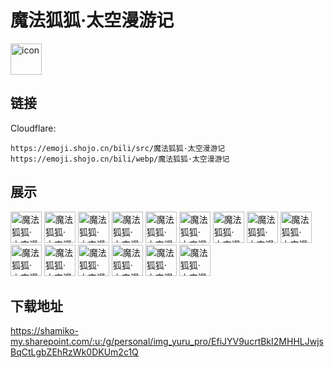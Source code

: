 # 魔法狐狐·太空漫游记
<img src="https://emoji.shojo.cn/bili/src/魔法狐狐·太空漫游记/icon.png" width="50" height="50" alt="icon">

## 链接
Cloudflare:
```
https://emoji.shojo.cn/bili/src/魔法狐狐·太空漫游记
https://emoji.shojo.cn/bili/webp/魔法狐狐·太空漫游记
```
## 展示
<img src="https://emoji.shojo.cn/bili/src/魔法狐狐·太空漫游记/魔法狐狐·太空漫游记-安详.png" width="50" height="50" alt="魔法狐狐·太空漫游记-安详">
<img src="https://emoji.shojo.cn/bili/src/魔法狐狐·太空漫游记/魔法狐狐·太空漫游记-标记！.png" width="50" height="50" alt="魔法狐狐·太空漫游记-标记！">
<img src="https://emoji.shojo.cn/bili/src/魔法狐狐·太空漫游记/魔法狐狐·太空漫游记-弹射起飞.png" width="50" height="50" alt="魔法狐狐·太空漫游记-弹射起飞">
<img src="https://emoji.shojo.cn/bili/src/魔法狐狐·太空漫游记/魔法狐狐·太空漫游记-冻成冰.png" width="50" height="50" alt="魔法狐狐·太空漫游记-冻成冰">
<img src="https://emoji.shojo.cn/bili/src/魔法狐狐·太空漫游记/魔法狐狐·太空漫游记-断网.png" width="50" height="50" alt="魔法狐狐·太空漫游记-断网">
<img src="https://emoji.shojo.cn/bili/src/魔法狐狐·太空漫游记/魔法狐狐·太空漫游记-好热.png" width="50" height="50" alt="魔法狐狐·太空漫游记-好热">
<img src="https://emoji.shojo.cn/bili/src/魔法狐狐·太空漫游记/魔法狐狐·太空漫游记-妈咪.png" width="50" height="50" alt="魔法狐狐·太空漫游记-妈咪">
<img src="https://emoji.shojo.cn/bili/src/魔法狐狐·太空漫游记/魔法狐狐·太空漫游记-胖成球.png" width="50" height="50" alt="魔法狐狐·太空漫游记-胖成球">
<img src="https://emoji.shojo.cn/bili/src/魔法狐狐·太空漫游记/魔法狐狐·太空漫游记-噗.png" width="50" height="50" alt="魔法狐狐·太空漫游记-噗">
<img src="https://emoji.shojo.cn/bili/src/魔法狐狐·太空漫游记/魔法狐狐·太空漫游记-投降！.png" width="50" height="50" alt="魔法狐狐·太空漫游记-投降！">
<img src="https://emoji.shojo.cn/bili/src/魔法狐狐·太空漫游记/魔法狐狐·太空漫游记-哇.png" width="50" height="50" alt="魔法狐狐·太空漫游记-哇">
<img src="https://emoji.shojo.cn/bili/src/魔法狐狐·太空漫游记/魔法狐狐·太空漫游记-晕船.png" width="50" height="50" alt="魔法狐狐·太空漫游记-晕船">
<img src="https://emoji.shojo.cn/bili/src/魔法狐狐·太空漫游记/魔法狐狐·太空漫游记-震惊狐狐.png" width="50" height="50" alt="魔法狐狐·太空漫游记-震惊狐狐">
<img src="https://emoji.shojo.cn/bili/src/魔法狐狐·太空漫游记/魔法狐狐·太空漫游记-自信.png" width="50" height="50" alt="魔法狐狐·太空漫游记-自信">
<img src="https://emoji.shojo.cn/bili/src/魔法狐狐·太空漫游记/魔法狐狐·太空漫游记-乐.png" width="50" height="50" alt="魔法狐狐·太空漫游记-乐">

## 下载地址

https://shamiko-my.sharepoint.com/:u:/g/personal/img_yuru_pro/EfiJYV9ucrtBkI2MHHLJwjsBqCtLgbZEhRzWk0DKUm2c1Q